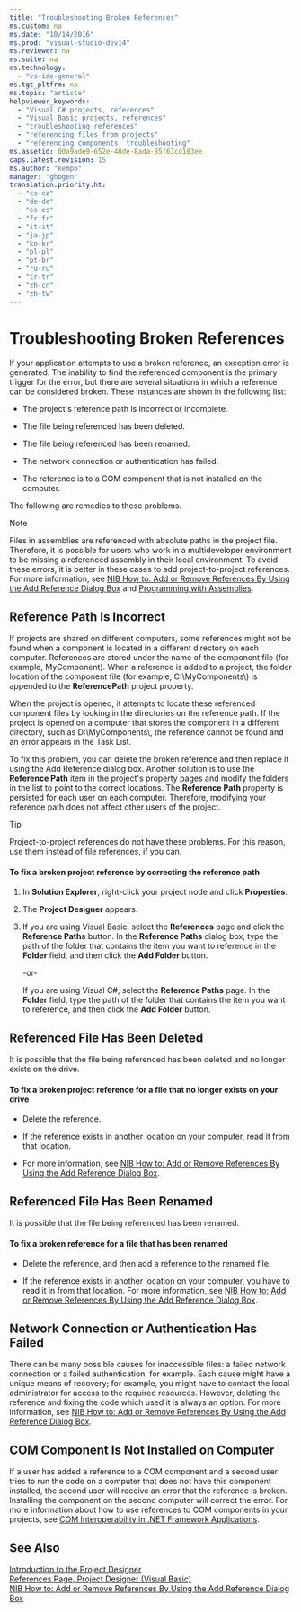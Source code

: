 ```yaml
---
title: "Troubleshooting Broken References"
ms.custom: na
ms.date: "10/14/2016"
ms.prod: "visual-studio-dev14"
ms.reviewer: na
ms.suite: na
ms.technology: 
  - "vs-ide-general"
ms.tgt_pltfrm: na
ms.topic: "article"
helpviewer_keywords: 
  - "Visual C# projects, references"
  - "Visual Basic projects, references"
  - "troubleshooting references"
  - "referencing files from projects"
  - "referencing components, troubleshooting"
ms.assetid: 00a9ade9-652e-40de-8ada-85f63cd183ee
caps.latest.revision: 15
ms.author: "kempb"
manager: "ghogen"
translation.priority.ht: 
  - "cs-cz"
  - "de-de"
  - "es-es"
  - "fr-fr"
  - "it-it"
  - "ja-jp"
  - "ko-kr"
  - "pl-pl"
  - "pt-br"
  - "ru-ru"
  - "tr-tr"
  - "zh-cn"
  - "zh-tw"
---
```

# Troubleshooting Broken References
If your application attempts to use a broken reference, an exception error is generated. The inability to find the referenced component is the primary trigger for the error, but there are several situations in which a reference can be considered broken. These instances are shown in the following list:  
  
-   The project's reference path is incorrect or incomplete.  
  
-   The file being referenced has been deleted.  
  
-   The file being referenced has been renamed.  
  
-   The network connection or authentication has failed.  
  
-   The reference is to a COM component that is not installed on the computer.  
  
 The following are remedies to these problems.  
  
> [!NOTE]
>  Files in assemblies are referenced with absolute paths in the project file. Therefore, it is possible for users who work in a multideveloper environment to be missing a referenced assembly in their local environment. To avoid these errors, it is better in these cases to add project-to-project references. For more information, see [NIB How to: Add or Remove References By Using the Add Reference Dialog Box](assetId:///3bd75d61-f00c-47c0-86a2-dd1f20e231c9) and [Programming with Assemblies](../Topic/Programming%20with%20Assemblies.md).  
  
## Reference Path Is Incorrect  
 If projects are shared on different computers, some references might not be found when a component is located in a different directory on each computer. References are stored under the name of the component file (for example, MyComponent). When a reference is added to a project, the folder location of the component file (for example, C:\MyComponents\\) is appended to the **ReferencePath** project property.  
  
 When the project is opened, it attempts to locate these referenced component files by looking in the directories on the reference path. If the project is opened on a computer that stores the component in a different directory, such as D:\MyComponents\\, the reference cannot be found and an error appears in the Task List.  
  
 To fix this problem, you can delete the broken reference and then replace it using the Add Reference dialog box. Another solution is to use the **Reference Path** item in the project's property pages and modify the folders in the list to point to the correct locations. The **Reference Path** property is persisted for each user on each computer. Therefore, modifying your reference path does not affect other users of the project.  
  
> [!TIP]
>  Project-to-project references do not have these problems. For this reason, use them instead of file references, if you can.  
  
#### To fix a broken project reference by correcting the reference path  
  
1.  In **Solution Explorer**, right-click your project node and click **Properties**.  
  
2.  The **Project Designer** appears.  
  
3.  If you are using Visual Basic, select the **References** page and click the **Reference Paths** button. In the **Reference Paths** dialog box, type the path of the folder that contains the item you want to reference in the **Folder** field, and then click the **Add Folder** button.  
  
     -or-  
  
     If you are using Visual C#, select the **Reference Paths** page. In the **Folder** field, type the path of the folder that contains the item you want to reference, and then click the **Add Folder** button.  
  
## Referenced File Has Been Deleted  
 It is possible that the file being referenced has been deleted and no longer exists on the drive.  
  
#### To fix a broken project reference for a file that no longer exists on your drive  
  
-   Delete the reference.  
  
-   If the reference exists in another location on your computer, read it from that location.  
  
-   For more information, see [NIB How to: Add or Remove References By Using the Add Reference Dialog Box](assetId:///3bd75d61-f00c-47c0-86a2-dd1f20e231c9).  
  
## Referenced File Has Been Renamed  
 It is possible that the file being referenced has been renamed.  
  
#### To fix a broken reference for a file that has been renamed  
  
-   Delete the reference, and then add a reference to the renamed file.  
  
-   If the reference exists in another location on your computer, you have to read it in from that location. For more information, see [NIB How to: Add or Remove References By Using the Add Reference Dialog Box](assetId:///3bd75d61-f00c-47c0-86a2-dd1f20e231c9).  
  
## Network Connection or Authentication Has Failed  
 There can be many possible causes for inaccessible files: a failed network connection or a failed authentication, for example. Each cause might have a unique means of recovery; for example, you might have to contact the local administrator for access to the required resources. However, deleting the reference and fixing the code which used it is always an option. For more information, see [NIB How to: Add or Remove References By Using the Add Reference Dialog Box](assetId:///3bd75d61-f00c-47c0-86a2-dd1f20e231c9).  
  
## COM Component Is Not Installed on Computer  
 If a user has added a reference to a COM component and a second user tries to run the code on a computer that does not have this component installed, the second user will receive an error that the reference is broken. Installing the component on the second computer will correct the error. For more information about how to use references to COM components in your projects, see [COM Interoperability in .NET Framework Applications](../Topic/COM%20Interoperability%20in%20.NET%20Framework%20Applications%20\(Visual%20Basic\).md).  
  
## See Also  
 [Introduction to the Project Designer](assetId:///898dd854-c98d-430c-ba1b-a913ce3c73d7)   
 [References Page, Project Designer (Visual Basic)](../reference/references-page--project-designer--visual-basic-.md)   
 [NIB How to: Add or Remove References By Using the Add Reference Dialog Box](assetId:///3bd75d61-f00c-47c0-86a2-dd1f20e231c9)